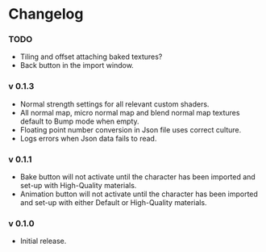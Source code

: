 Changelog
=========

### TODO
- Tiling and offset attaching baked textures?
- Back button in the import window.

### v 0.1.3
- Normal strength settings for all relevant custom shaders.
- All normal map, micro normal map and blend normal map textures default to Bump mode when empty.
- Floating point number conversion in Json file uses correct culture.
- Logs errors when Json data fails to read.

### v 0.1.1
- Bake button will not activate until the character has been imported and set-up with High-Quality materials.
- Animation button will not activate until the character has been imported and set-up with either Default or High-Quality materials.

### v 0.1.0
- Initial release.
